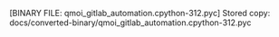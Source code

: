 [BINARY FILE: qmoi_gitlab_automation.cpython-312.pyc]
Stored copy: docs/converted-binary/qmoi_gitlab_automation.cpython-312.pyc
